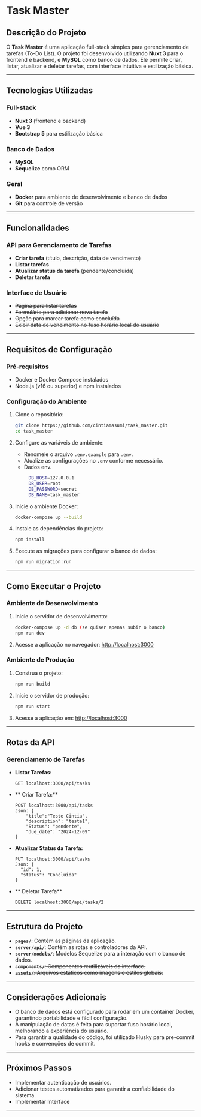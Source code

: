 # Task Master

## Descrição do Projeto

O **Task Master** é uma aplicação full-stack simples para gerenciamento de tarefas (To-Do List). O projeto foi desenvolvido utilizando **Nuxt 3** para o frontend e backend, e **MySQL** como banco de dados. Ele permite criar, listar, atualizar e deletar tarefas, com interface intuitiva e estilização básica.

---

## Tecnologias Utilizadas

### Full-stack
- **Nuxt 3** (frontend e backend)
- **Vue 3**
- **Bootstrap 5** para estilização básica

### Banco de Dados
- **MySQL**
- **Sequelize** como ORM

### Geral
- **Docker** para ambiente de desenvolvimento e banco de dados
- **Git** para controle de versão

---

## Funcionalidades

### API para Gerenciamento de Tarefas
- **Criar tarefa** (título, descrição, data de vencimento)
- **Listar tarefas**
- **Atualizar status da tarefa** (pendente/concluída)
- **Deletar tarefa**

### Interface de Usuário
- ~~Página para listar tarefas~~
- ~~Formulário para adicionar nova tarefa~~
- ~~Opção para marcar tarefa como concluída~~
- ~~Exibir data de vencimento no fuso horário local do usuário~~

---

## Requisitos de Configuração

### Pré-requisitos
- Docker e Docker Compose instalados
- Node.js (v16 ou superior) e npm instalados

### Configuração do Ambiente
1. Clone o repositório:
   ```bash
   git clone https://github.com/cintiamasumi/task_master.git
   cd task_master
   ```

2. Configure as variáveis de ambiente:
   - Renomeie o arquivo `.env.example` para `.env`.
   - Atualize as configurações no `.env` conforme necessário.
   - Dados env. 
   ```bash
        DB_HOST=127.0.0.1
        DB_USER=root
        DB_PASSWORD=secret
        DB_NAME=task_master
    ```
3. Inicie o ambiente Docker:
   ```bash
   docker-compose up --build 
   ```

4. Instale as dependências do projeto:
   ```bash
   npm install
   ```

5. Execute as migrações para configurar o banco de dados:
   ```bash
   npm run migration:run
   ```



---

## Como Executar o Projeto

### Ambiente de Desenvolvimento
1. Inicie o servidor de desenvolvimento:
   ```bash
   docker-compose up -d db (se quiser apenas subir o banco)
   npm run dev
   ```
2. Acesse a aplicação no navegador: [http://localhost:3000](http://localhost:3000)

### Ambiente de Produção
1. Construa o projeto:
   ```bash
   npm run build
   ```
2. Inicie o servidor de produção:
   ```bash
   npm run start
   ```
3. Acesse a aplicação em: [http://localhost:3000](http://localhost:3000)

---

## Rotas da API

### Gerenciamento de Tarefas
- **Listar Tarefas:**
  ```
  GET localhost:3000/api/tasks
  ```
- ** Criar Tarefa:** 
    ```
    POST localhost:3000/api/tasks
    Json: {
        "title":"Teste Cintia",
        "description": "teste1",
        "Status": "pendente",
        "due_date": "2024-12-09"
    }
    ```
- **Atualizar Status da Tarefa:**
  ```
  PUT localhost:3000/api/tasks
  Json: {
    "id": 1,
    "status": "Concluida"
  }
  ```
- ** Deletar Tarefa**
    ```
    DELETE localhost:3000/api/tasks/2
    ```

---

## Estrutura do Projeto

- **`pages/`**: Contém as páginas da aplicação.
- **`server/api/`**: Contém as rotas e controladores da API.
- **`server/models/`**: Modelos Sequelize para a interação com o banco de dados.
- ~~**`components/`**: Componentes reutilizáveis da interface.~~
- ~~**`assets/`**: Arquivos estáticos como imagens e estilos globais.~~


---

## Considerações Adicionais
- O banco de dados está configurado para rodar em um container Docker, garantindo portabilidade e fácil configuração.
- A manipulação de datas é feita para suportar fuso horário local, melhorando a experiência do usuário.
- Para garantir a qualidade do código, foi utilizado Husky para pre-commit hooks e convenções de commit.

---

## Próximos Passos
- Implementar autenticação de usuários.
- Adicionar testes automatizados para garantir a confiabilidade do sistema.
- Implementar Interface
---
